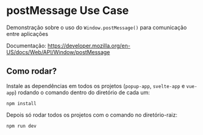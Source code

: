 # postMessage Use Case

Demonstração sobre o uso do `Window.postMessage()` para comunicação entre aplicações

Documentação: https://developer.mozilla.org/en-US/docs/Web/API/Window/postMessage

## Como rodar?

Instale as dependências em todos os projetos (`popup-app`, `svelte-app` e `vue-app`) rodando o comando dentro do diretório de cada um:

```
npm install
```

Depois só rodar todos os projetos com o comando no diretório-raiz:
```
npm run dev
```

